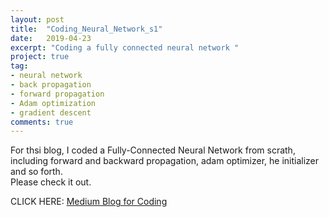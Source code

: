 ```yaml
---
layout: post
title:  "Coding_Neural_Network_s1"
date:   2019-04-23
excerpt: "Coding a fully connected neural network "
project: true
tag:
- neural network
- back propagation
- forward propagation
- Adam optimization
- gradient descent
comments: true
---
```


For thsi blog, I coded a Fully-Connected Neural Network from scrath, including forward and backward propagation, adam optimizer, he initializer and so forth.<br>
Please check it out.

CLICK HERE:
[Medium Blog for Coding](https://medium.com/deep-learning-construction/neural-network-build-from-scratch-without-frameworks-1-302dcfb46127)
